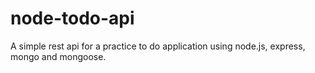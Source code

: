 # node-todo-api

A simple rest api for a practice to do application using node.js, express, mongo and mongoose.
